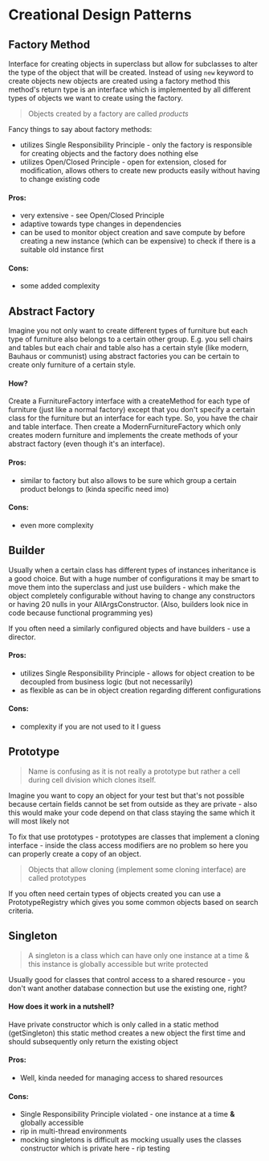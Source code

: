 # Creational Design Patterns

## Factory Method

Interface for creating objects in superclass but allow for subclasses to alter the type of the object that will be created.
Instead of using `new` keyword to create objects new objects are created using a factory method this method's return type is an interface which is implemented by all different types of objects we want to create using the factory.

> Objects created by a factory are called _products_

Fancy things to say about factory methods:
- utilizes Single Responsibility Principle - only the factory is responsible for creating objects and the factory does nothing else
- utilizes Open/Closed Principle - open for extension, closed for modification, allows others to create new products easily without having to change existing code

#### Pros:
- very extensive - see Open/Closed Principle
- adaptive towards type changes in dependencies 
- can be used to monitor object creation and save compute by before creating a new instance (which can be expensive) to check if there is a suitable old instance first

#### Cons:
- some added complexity

## Abstract Factory

Imagine you not only want to create different types of furniture but each type of furniture also belongs to a certain other group.
E.g. you sell chairs and tables but each chair and table also has a certain style (like modern, Bauhaus or communist) using abstract factories you can be certain to create only furniture of a certain style.

#### How?
Create a FurnitureFactory interface with a createMethod for each type of furniture (just like a normal factory) except that you don't specify a certain class for the furniture but an interface for each type. So, you have the chair and table interface. 
Then create a ModernFurnitureFactory which only creates modern furniture and implements the create methods of your abstract factory (even though it's an interface). 


#### Pros: 
- similar to factory but also allows to be sure which group a certain product belongs to (kinda specific need imo)

#### Cons:
- even more complexity

## Builder

Usually when a certain class has different types of instances inheritance is a good choice. But with a huge number of configurations it may be smart to move them into the superclass and just use builders - which make the object completely configurable without having to change any constructors or having 20 nulls in your AllArgsConstructor. (Also, builders look nice in code because functional programming yes)

If you often need a similarly configured objects and have builders - use a director.

#### Pros:
- utilizes Single Responsibility Principle - allows for object creation to be decoupled from business logic (but not necessarily)
- as flexible as can be in object creation regarding different configurations

#### Cons:
- complexity if you are not used to it I guess

## Prototype

> Name is confusing as it is not really a prototype but rather a cell during cell division which clones itself.

Imagine you want to copy an object for your test but that's not possible because certain fields cannot be set from outside as they are private - also this would make your code depend on that class staying the same which it will most likely not

To fix that use prototypes - prototypes are classes that implement a cloning interface - inside the class access modifiers are no problem so here you can properly create a copy of an object.

> Objects that allow cloning (implement some cloning interface) are called prototypes

If you often need certain types of objects created you can use a PrototypeRegistry which gives you some common objects based on search criteria.

## Singleton 

> A singleton is a class which can have only one instance at a time & this instance is globally accessible but write protected

Usually good for classes that control access to a shared resource - you don't want another database connection but use the existing one, right?

#### How does it work in a nutshell?
Have private constructor which is only called in a static method (getSingleton) this static method creates a new object the first time and should subsequently only return the existing object

#### Pros:
- Well, kinda needed for managing access to shared resources

#### Cons:
- Single Responsibility Principle violated - one instance at a time **&** globally accessible
- rip in multi-thread environments
- mocking singletons is difficult as mocking usually uses the classes constructor which is private here - rip testing
